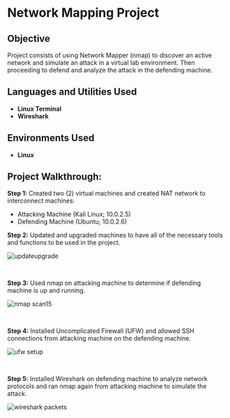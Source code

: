 <h1>Network Mapping Project</h1>

<h2>Objective</h2>
Project consists of using Network Mapper (nmap) to discover an active network and simulate an attack in a virtual lab environment. Then proceeding to defend and analyze the attack in the defending machine. 
<br />


<h2>Languages and Utilities Used</h2>

- <b>Linux Terminal</b> 
- <b>Wireshark</b>

<h2>Environments Used </h2>

- <b>Linux</b>

<h2>Project Walkthrough:</h2>

**Step 1:** Created two (2) virtual machines and created NAT network to interconnect machines:

- Attacking Machine (Kali Linux; 10.0.2.5)
- Defending Machine (Ubuntu; 10.0.2.6)


**Step 2:** Updated and upgraded machines to have all of the necessary tools and functions to be used in the project.

![updateupgrade](https://github.com/user-attachments/assets/42fd8e7e-a7d5-45ef-82cb-721dc71710e2)

<br>

**Step 3:** Used nmap on attacking machine to determine if defending machine is up and running.

![nmap scan15](https://github.com/user-attachments/assets/f594918d-2c1a-4199-a22d-c7ac4685b7ae)

<br>

**Step 4:** Installed Uncomplicated Firewall (UFW) and allowed SSH connections from attacking machine on the defending machine.

![ufw setup](https://github.com/user-attachments/assets/6f0502b7-2f77-4dbf-8a84-458940052e3f)

<br>

**Step 5:** Installed Wireshark on defending machine to analyze network protocols and ran nmap again from attacking machine to simulate the attack. 

![wireshark packets](https://github.com/user-attachments/assets/181990d3-6815-4747-979c-699f2626a745)




